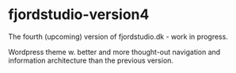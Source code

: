 # fjordstudio-version4
The fourth (upcoming) version of fjordstudio.dk - work in progress.

Wordpress theme w. better and more thought-out navigation and information architecture than the previous version.
